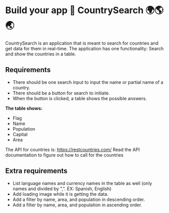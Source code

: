 
# Build your app 🥽 CountrySearch 🌍🌎🌏

CountrySearch is an application that is meant to search for countries and get data for them in real-time. The application has one functionality: Search and show the countries in a table.

## Requirements

- There should be one search input to input the name or partial name of a country.
- There should be a button for search to initiate.
- When the button is clicked, a table shows the possible answers.

**The table shows:**
- Flag
- Name
- Population
- Capital
- Area

The API for countries is: https://restcountries.com/
Read the API documentation to figure out how to call for the countries

## Extra requirements

- List language names and currency names in the table as well (only names and divided by ",". EX: Spanish, English)
- Add loading image while it is getting the data.
- Add a filter by name, area, and population in descending order.
- Add a filter by name, area, and population in ascending order.